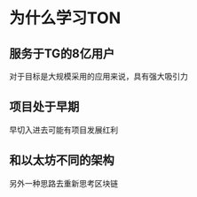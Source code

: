 # 为什么学习TON


## 服务于TG的8亿用户

对于目标是大规模采用的应用来说，具有强大吸引力

## 项目处于早期

早切入进去可能有项目发展红利

## 和以太坊不同的架构

另外一种思路去重新思考区块链